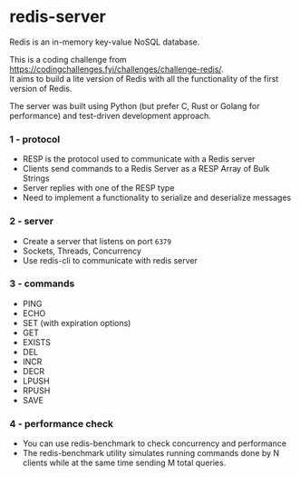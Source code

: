# redis-server

Redis is an in-memory key-value NoSQL database.

This is a coding challenge from https://codingchallenges.fyi/challenges/challenge-redis/.  
It aims to build a lite version of Redis with all the functionality of the first version of Redis.

The server was built using Python (but prefer C, Rust or Golang for performance) and test-driven development approach.

### 1 - protocol  
- RESP is the protocol used to communicate with a Redis server
- Clients send commands to a Redis Server as a RESP Array of Bulk Strings
- Server replies with one of the RESP type
- Need to implement a functionality to serialize and deserialize messages

### 2 - server  
- Create a server that listens on port `6379`
- Sockets, Threads, Concurrency
- Use redis-cli to communicate with redis server

### 3 - commands
- PING
- ECHO
- SET (with expiration options)
- GET
- EXISTS
- DEL
- INCR
- DECR
- LPUSH
- RPUSH
- SAVE

### 4 - performance check
- You can use redis-benchmark to check concurrency and performance
- The redis-benchmark utility simulates running commands done by N clients while at the same time sending M total queries.
